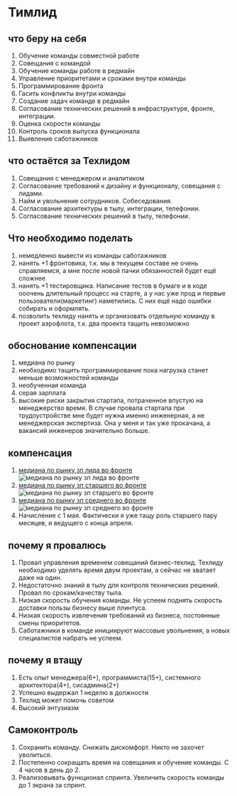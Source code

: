 # Тимлид


## что беру на себя

1. Обучение команды совместной работе
1. Совещания с командой
1. Обучение команды работе в редмайн
1. Управление приоритетами и сроками внутри команды
1. Программирование фронта
1. Гасить конфликты внутри команды
1. Создание задач команде в редмайн
1. Согласование технических решений в инфраструктуре, фронте, интеграции.
1. Оценка скорости команды
1. Контроль сроков выпуска функционала
1. Выявление саботажников

## что остаётся за Техлидом

1. Совещания с менеджером и аналитиком
1. Согласование требований к дизайну и функционалу, совещания с лидами.
1. Найм и увольнение сотрудников. Собеседования.
1. Согласование архитектуры в тылу, интеграции, телефонии.
1. Согласование технических решений в тылу, телефонии.

## Что необходимо поделать

1. немедленно вывести из команды саботажников
1. нанять +1 фронтовика, т.к. мы в текущем составе не очень справляемся, а мне после новой пачки обязанностей будет ещё сложнее
1. нанять +1 тестировщика. Написание тестов в бумаге и в коде ооочень длительный процесс на старте, а у нас уже прод и первые пользователи(маркетинг) наметились. С них ещё надо ошибки собирать и оформлять.
1. позволить техлиду нанять и организовать отдельную команду в проект аэрофлота, т.к. два проекта тащить невозможно

## обоснование компенсации

1. медиана по рынку
1. необходимо тащить программирование пока нагрузка станет меньше возможностей команды
1. необученная команда
1. серая зарплата
1. высокие риски закрытия стартапа, потраченное впустую на менеджерство время. В случае провала стартапа при трудоустройстве мне будет нужна именно инженерная, а не менеджерская экспертиза. Она у меня и так уже прокачана, а вакансий инженеров значительно больше.

## компенсация

1. [медиана по рынку зп лида во фронте](https://moikrug.ru/salaries?utf8=%E2%9C%93&p=191&sg=1&s=3&q=6&skills%5B%5D=264&skills%5B%5D=&skills%5B%5D=&employment_type=full_time&remote=&company_id=&city_ids%5B%5D=678) ![медиана по рынку зп лида во фронте](/тимлид/зп-лид-фронт-2019-май.png)
1. [медиана по рынку зп старшего во фронте](https://moikrug.ru/salaries?utf8=%E2%9C%93&p=191&sg=1&s=3&q=5&skills%5B%5D=264&skills%5B%5D=&skills%5B%5D=&employment_type=full_time&remote=&company_id=&city_ids%5B%5D=678) ![медиана по рынку зп старшего во фронте](/тимлид/зп-старший-фронт-2019-май.png)
1. [медиана по рынку зп среднего во фронте](https://moikrug.ru/salaries?utf8=%E2%9C%93&p=191&sg=1&s=3&q=4&skills%5B%5D=264&skills%5B%5D=&skills%5B%5D=&employment_type=full_time&remote=&company_id=&city_ids%5B%5D=678) ![медиана по рынку зп среднего во фронте](/тимлид/зп-средний-фронт-2019-май.png)
1. Начисление с 1 мая. Фактически я уже тащу роль старшего пару месяцев, и ведущего с конца апреля.

## почему я провалюсь

1. Провал управления временем совещаний бизнес-техлид. Техлиду необходимо уделять время двум проектам, а сейчас не хватает даже на один.
1. Недостаточно знаний в тылу для контроля технических решений. Провал по срокам/качеству тыла.
1. Низкая скорость обучения команды. Не успеем поднять скорость доставки пользы бизнесу выше плинтуса.
1. Низкая скорость извлечения требований из бизнеса, постоянные смены приоритетов.
1. Саботажники в команде инициируют массовые увольнения, а новых специалистов набрать не успеем.

## почему я втащу

1. Есть опыт менеджера(6+), программиста(15+), системного архитектора(4+), сисадмина(2+)
1. Успешно выдержал 1 неделю в должности
1. Техлид может помочь советом
1. Высокий энтузиазм

## Самоконтроль

1. Сохранить команду. Снижать дискомфорт. Никто не захочет уволиться.
1. Постепенно сокращать время на совещания и обучение команды. С 4 часов в день до 2.
1. Реализовывать функционал спринта. Увеличить скорость команды до 1 экрана за спринт.
